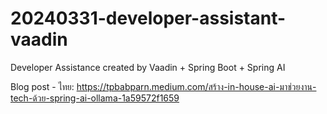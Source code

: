# 20240331-developer-assistant-vaadin
Developer Assistance created by Vaadin + Spring Boot + Spring AI

Blog post - ไทย: https://tpbabparn.medium.com/สร้าง-in-house-ai-มาช่วยงาน-tech-ด้วย-spring-ai-ollama-1a59572f1659